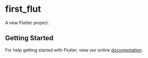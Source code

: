 # first_flut

A new Flutter project.

## Getting Started

For help getting started with Flutter, view our online
[documentation](https://flutter.io/).
